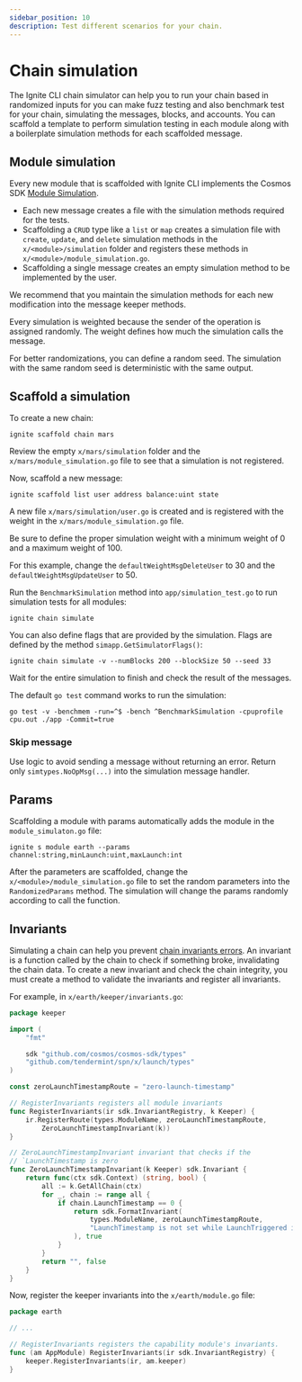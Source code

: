 ```yaml
---
sidebar_position: 10
description: Test different scenarios for your chain.
---
```


# Chain simulation

The Ignite CLI chain simulator can help you to run your chain based in
randomized inputs for you can make fuzz testing and also benchmark test for your
chain, simulating the messages, blocks, and accounts. You can scaffold a
template to perform simulation testing in each module along with a boilerplate
simulation methods for each scaffolded message.

## Module simulation

Every new module that is scaffolded with Ignite CLI implements the Cosmos SDK
[Module
Simulation](https://docs.cosmos.network/main/building-modules/simulator.html).

- Each new message creates a file with the simulation methods required for the
  tests.
- Scaffolding a `CRUD` type like a `list` or `map` creates a simulation file
  with `create`, `update`, and `delete` simulation methods in the
  `x/<module>/simulation` folder and registers these methods in
  `x/<module>/module_simulation.go`.
- Scaffolding a single message creates an empty simulation method to be
  implemented by the user.

We recommend that you maintain the simulation methods for each new modification
into the message keeper methods.

Every simulation is weighted because the sender of the operation is assigned
randomly. The weight defines how much the simulation calls the message.

For better randomizations, you can define a random seed. The simulation with the
same random seed is deterministic with the same output.

## Scaffold a simulation

To create a new chain:

```
ignite scaffold chain mars
```

Review the empty `x/mars/simulation` folder and the
`x/mars/module_simulation.go` file to see that a simulation is not registered.

Now, scaffold a new message:

```
ignite scaffold list user address balance:uint state
```

A new file `x/mars/simulation/user.go` is created and is registered with the
weight in the `x/mars/module_simulation.go` file.

Be sure to define the proper simulation weight with a minimum weight of 0 and a
maximum weight of 100.

For this example, change the `defaultWeightMsgDeleteUser` to 30 and the
`defaultWeightMsgUpdateUser` to 50.

Run the `BenchmarkSimulation` method into `app/simulation_test.go` to run
simulation tests for all modules:

```
ignite chain simulate
```

You can also define flags that are provided by the simulation. Flags are defined
by the method `simapp.GetSimulatorFlags()`:

```
ignite chain simulate -v --numBlocks 200 --blockSize 50 --seed 33
```

Wait for the entire simulation to finish and check the result of the messages.

The default `go test` command works to run the simulation:

```
go test -v -benchmem -run=^$ -bench ^BenchmarkSimulation -cpuprofile cpu.out ./app -Commit=true
```

### Skip message

Use logic to avoid sending a message without returning an error. Return only
`simtypes.NoOpMsg(...)` into the simulation message handler.

## Params

Scaffolding a module with params automatically adds the module in the
`module_simulaton.go` file:

```
ignite s module earth --params channel:string,minLaunch:uint,maxLaunch:int
```

After the parameters are scaffolded, change the
`x/<module>/module_simulation.go` file to set the random parameters into the
`RandomizedParams` method. The simulation will change the params randomly
according to call the function.

## Invariants

Simulating a chain can help you prevent [chain invariants
errors](https://docs.cosmos.network/main/building-modules/invariants.html). An
invariant is a function called by the chain to check if something broke,
invalidating the chain data. To create a new invariant and check the chain
integrity, you must create a method to validate the invariants and register all
invariants.


For example, in `x/earth/keeper/invariants.go`:

```go
package keeper

import (
	"fmt"

	sdk "github.com/cosmos/cosmos-sdk/types"
	"github.com/tendermint/spn/x/launch/types"
)

const zeroLaunchTimestampRoute = "zero-launch-timestamp"

// RegisterInvariants registers all module invariants
func RegisterInvariants(ir sdk.InvariantRegistry, k Keeper) {
	ir.RegisterRoute(types.ModuleName, zeroLaunchTimestampRoute,
		ZeroLaunchTimestampInvariant(k))
}

// ZeroLaunchTimestampInvariant invariant that checks if the
// `LaunchTimestamp is zero
func ZeroLaunchTimestampInvariant(k Keeper) sdk.Invariant {
	return func(ctx sdk.Context) (string, bool) {
		all := k.GetAllChain(ctx)
		for _, chain := range all {
			if chain.LaunchTimestamp == 0 {
				return sdk.FormatInvariant(
					types.ModuleName, zeroLaunchTimestampRoute,
					"LaunchTimestamp is not set while LaunchTriggered is set",
				), true
			}
		}
		return "", false
	}
}
```

Now, register the keeper invariants into the `x/earth/module.go` file:

```go
package earth

// ...

// RegisterInvariants registers the capability module's invariants.
func (am AppModule) RegisterInvariants(ir sdk.InvariantRegistry) {
	keeper.RegisterInvariants(ir, am.keeper)
}
```
